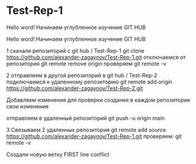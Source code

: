 # Test-Rep-1

Hello word!
Начинаем углубленное изучение GIT HUB

Hello word!
Начинаем углубленное изучение GIT HUB

1 скачали репозиторий с  git hub / Test-Rep-1
git clone https://github.com/alexander-zagaynov/Test-Rep-1.git
отключаемся от репозитория git remote remove origin
проверяем git remote -v

2 отправляем в другой репозиторий в git hub / Test-Rep-2
подключаемся к удаленному репозиторию
git remote add origin https://github.com/alexander-zagaynov/Test-Rep-2.git

Добавляем изменения для проверки создания в каждом репозитории свои изменения

отправляем в удаленный репозиторий
git push -u origin main

3 Связываем 2 удаленных репозитория
git remote add source https://github.com/alexander-zagaynov/Test-Rep-1.git
проверяем: git remote -v 

Создали новую ветку FIRST
line conflict

